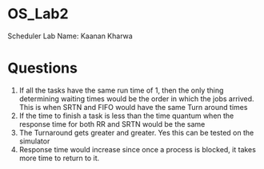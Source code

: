 # OS_Lab2
Scheduler Lab
Name: Kaanan Kharwa
# Questions
1. If all the tasks have the same run time of 1, then the only thing determining waiting times would be the order in which the jobs arrived. This is when SRTN and FIFO would have the same Turn around times <br>
2. If the time to finish a task is less than the time quantum when the response time for both RR and SRTN would be the same <br>
3. The Turnaround gets greater and greater. Yes this can be tested on the simulator <br>
4. Response time would increase since once a process is blocked, it takes more time to return to it.
